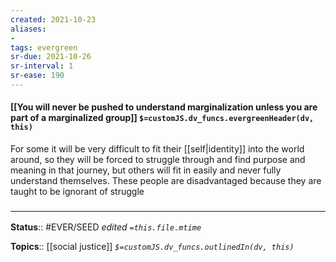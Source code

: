 ```yaml
---
created: 2021-10-23
aliases:
- 
tags: evergreen
sr-due: 2021-10-26
sr-interval: 1
sr-ease: 190
---
```

#### [[You will never be pushed to understand marginalization unless you are part of a marginalized group]] `$=customJS.dv_funcs.evergreenHeader(dv, this)`

For some it will be very difficult to fit their [[self|identity]] into the world around, so they will be forced to struggle through and find purpose and meaning in that journey, but others will fit in easily and never fully understand themselves. These people are disadvantaged because they are taught to be ignorant of struggle

### <hr class="footnote"/>

**Status**:: #EVER/SEED
*edited `=this.file.mtime`*

**Topics**:: [[social justice]]
*`$=customJS.dv_funcs.outlinedIn(dv, this)`*


